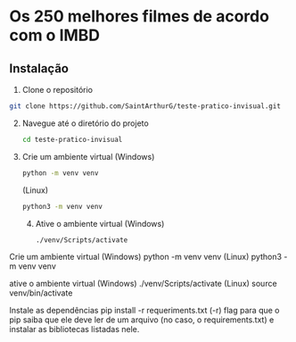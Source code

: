 # Os 250 melhores filmes de acordo com o IMBD

## Instalação

1. Clone o repositório

```bash
git clone https://github.com/SaintArthurG/teste-pratico-invisual.git
```

2. Navegue até o diretório do projeto

   ```bash
   cd teste-pratico-invisual
   ```
3. Crie um ambiente virtual
   (Windows)

   ```bash
   python -m venv venv
   ```

   (Linux)

   ```bash
   python3 -m venv venv
   ```

   4. Ative o ambiente virtual
      (Windows)

      ```bash
      ./venv/Scripts/activate
      ```

Crie um ambiente virtual
(Windows)
python -m venv venv
(Linux)
python3 -m venv venv

ative o ambiente virtual
(Windows)
./venv/Scripts/activate
(Linux)
source venv/bin/activate

Instale as dependências
pip install -r requeriments.txt
(-r) flag para que o pip saiba que ele deve ler de um arquivo (no caso, o requirements.txt) e instalar as bibliotecas listadas nele.
